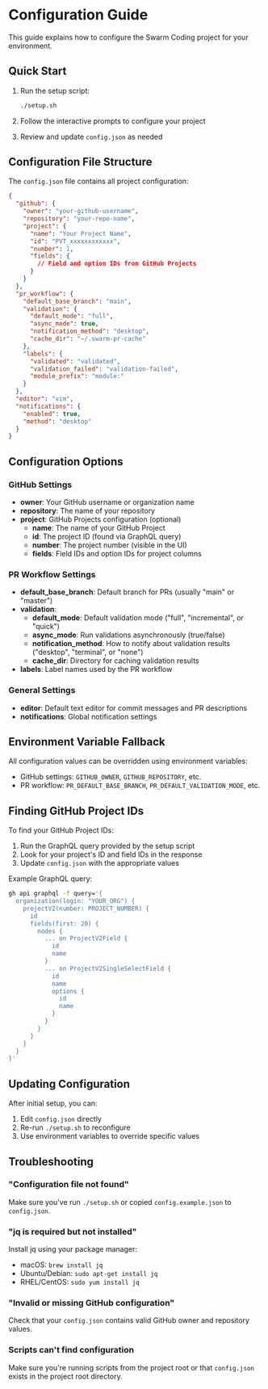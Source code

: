 # Configuration Guide

This guide explains how to configure the Swarm Coding project for your environment.

## Quick Start

1. Run the setup script:
   ```bash
   ./setup.sh
   ```

2. Follow the interactive prompts to configure your project

3. Review and update `config.json` as needed

## Configuration File Structure

The `config.json` file contains all project configuration:

```json
{
  "github": {
    "owner": "your-github-username",
    "repository": "your-repo-name",
    "project": {
      "name": "Your Project Name",
      "id": "PVT_xxxxxxxxxxxx",
      "number": 1,
      "fields": {
        // Field and option IDs from GitHub Projects
      }
    }
  },
  "pr_workflow": {
    "default_base_branch": "main",
    "validation": {
      "default_mode": "full",
      "async_mode": true,
      "notification_method": "desktop",
      "cache_dir": "~/.swarm-pr-cache"
    },
    "labels": {
      "validated": "validated",
      "validation_failed": "validation-failed",
      "module_prefix": "module:"
    }
  },
  "editor": "vim",
  "notifications": {
    "enabled": true,
    "method": "desktop"
  }
}
```

## Configuration Options

### GitHub Settings

- **owner**: Your GitHub username or organization name
- **repository**: The name of your repository
- **project**: GitHub Projects configuration (optional)
  - **name**: The name of your GitHub Project
  - **id**: The project ID (found via GraphQL query)
  - **number**: The project number (visible in the UI)
  - **fields**: Field IDs and option IDs for project columns

### PR Workflow Settings

- **default_base_branch**: Default branch for PRs (usually "main" or "master")
- **validation**:
  - **default_mode**: Default validation mode ("full", "incremental", or "quick")
  - **async_mode**: Run validations asynchronously (true/false)
  - **notification_method**: How to notify about validation results ("desktop", "terminal", or "none")
  - **cache_dir**: Directory for caching validation results
- **labels**: Label names used by the PR workflow

### General Settings

- **editor**: Default text editor for commit messages and PR descriptions
- **notifications**: Global notification settings

## Environment Variable Fallback

All configuration values can be overridden using environment variables:

- GitHub settings: `GITHUB_OWNER`, `GITHUB_REPOSITORY`, etc.
- PR workflow: `PR_DEFAULT_BASE_BRANCH`, `PR_DEFAULT_VALIDATION_MODE`, etc.

## Finding GitHub Project IDs

To find your GitHub Project IDs:

1. Run the GraphQL query provided by the setup script
2. Look for your project's ID and field IDs in the response
3. Update `config.json` with the appropriate values

Example GraphQL query:
```bash
gh api graphql -f query='{
  organization(login: "YOUR_ORG") {
    projectV2(number: PROJECT_NUMBER) {
      id
      fields(first: 20) {
        nodes {
          ... on ProjectV2Field {
            id
            name
          }
          ... on ProjectV2SingleSelectField {
            id
            name
            options {
              id
              name
            }
          }
        }
      }
    }
  }
}'
```

## Updating Configuration

After initial setup, you can:

1. Edit `config.json` directly
2. Re-run `./setup.sh` to reconfigure
3. Use environment variables to override specific values

## Troubleshooting

### "Configuration file not found"

Make sure you've run `./setup.sh` or copied `config.example.json` to `config.json`.

### "jq is required but not installed"

Install jq using your package manager:
- macOS: `brew install jq`
- Ubuntu/Debian: `sudo apt-get install jq`
- RHEL/CentOS: `sudo yum install jq`

### "Invalid or missing GitHub configuration"

Check that your `config.json` contains valid GitHub owner and repository values.

### Scripts can't find configuration

Make sure you're running scripts from the project root or that `config.json` exists in the project root directory.